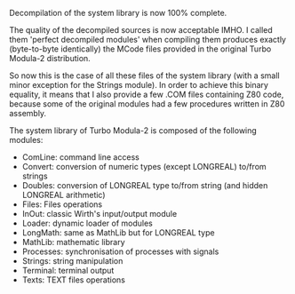 Decompilation of the system library is now 100% complete.

The quality of the decompiled sources is now acceptable IMHO.
I called them 'perfect decompiled modules' when compiling them produces 
exactly (byte-to-byte identically) the MCode files provided in the original Turbo Modula-2 distribution.

So now this is the case of all these files of the system library (with a small minor exception for the Strings module).
In order to achieve this binary equality, it means that I also provide a few .COM files containing Z80 code,
because some of the original modules had a few procedures written in Z80 assembly.

The system library of Turbo Modula-2 is composed of the following modules:

- ComLine: command line access
- Convert: conversion of numeric types (except LONGREAL) to/from strings
- Doubles: conversion of LONGREAL type to/from string (and hidden LONGREAL arithmetic)
- Files: Files operations
- InOut: classic Wirth's input/output module
- Loader: dynamic loader of modules
- LongMath: same as MathLib but for LONGREAL type
- MathLib: mathematic library
- Processes: synchronisation of processes with signals
- Strings: string manipulation
- Terminal: terminal output
- Texts: TEXT files operations
